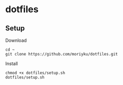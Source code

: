 # dotfiles

## Setup

Download

```
cd ~
git clone https://github.com/moriyku/dotfiles.git
```

Install

```
chmod +x dotfiles/setup.sh
dotfiles/setup.sh
```
